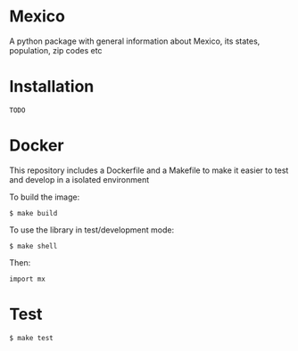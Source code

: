 # Mexico

A python package with general information about Mexico, its states, population, zip codes etc

# Installation

```
TODO
```

# Docker

This repository includes a Dockerfile and a Makefile to make it easier to test and develop in a isolated
environment


To build the image:

```
$ make build
```

To use the library in test/development mode:

```
$ make shell
```

Then:

```
import mx
```

# Test

```
$ make test
```

